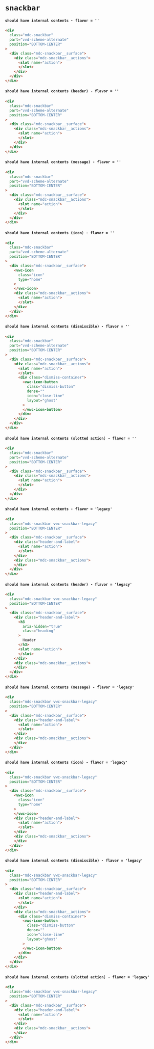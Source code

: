 # `snackbar`

#### `should have internal contents - flavor = ''`

```html
<div
  class="mdc-snackbar"
  part="vvd-scheme-alternate"
  position="BOTTOM-CENTER"
>
  <div class="mdc-snackbar__surface">
    <div class="mdc-snackbar__actions">
      <slot name="action">
      </slot>
    </div>
  </div>
</div>

```

#### `should have internal contents (header) - flavor = ''`

```html
<div
  class="mdc-snackbar"
  part="vvd-scheme-alternate"
  position="BOTTOM-CENTER"
>
  <div class="mdc-snackbar__surface">
    <div class="mdc-snackbar__actions">
      <slot name="action">
      </slot>
    </div>
  </div>
</div>

```

#### `should have internal contents (message) - flavor = ''`

```html
<div
  class="mdc-snackbar"
  part="vvd-scheme-alternate"
  position="BOTTOM-CENTER"
>
  <div class="mdc-snackbar__surface">
    <div class="mdc-snackbar__actions">
      <slot name="action">
      </slot>
    </div>
  </div>
</div>

```

#### `should have internal contents (icon) - flavor = ''`

```html
<div
  class="mdc-snackbar"
  part="vvd-scheme-alternate"
  position="BOTTOM-CENTER"
>
  <div class="mdc-snackbar__surface">
    <vwc-icon
      class="icon"
      type="home"
    >
    </vwc-icon>
    <div class="mdc-snackbar__actions">
      <slot name="action">
      </slot>
    </div>
  </div>
</div>

```

#### `should have internal contents (dismissible) - flavor = ''`

```html
<div
  class="mdc-snackbar"
  part="vvd-scheme-alternate"
  position="BOTTOM-CENTER"
>
  <div class="mdc-snackbar__surface">
    <div class="mdc-snackbar__actions">
      <slot name="action">
      </slot>
      <div class="dismiss-container">
        <vwc-icon-button
          class="dismiss-button"
          dense=""
          icon="close-line"
          layout="ghost"
        >
        </vwc-icon-button>
      </div>
    </div>
  </div>
</div>

```

#### `should have internal contents (slotted action) - flavor = ''`

```html
<div
  class="mdc-snackbar"
  part="vvd-scheme-alternate"
  position="BOTTOM-CENTER"
>
  <div class="mdc-snackbar__surface">
    <div class="mdc-snackbar__actions">
      <slot name="action">
      </slot>
    </div>
  </div>
</div>

```

#### `should have internal contents - flavor = 'legacy'`

```html
<div
  class="mdc-snackbar vwc-snackbar-legacy"
  position="BOTTOM-CENTER"
>
  <div class="mdc-snackbar__surface">
    <div class="header-and-label">
      <slot name="action">
      </slot>
    </div>
    <div class="mdc-snackbar__actions">
    </div>
  </div>
</div>

```

#### `should have internal contents (header) - flavor = 'legacy'`

```html
<div
  class="mdc-snackbar vwc-snackbar-legacy"
  position="BOTTOM-CENTER"
>
  <div class="mdc-snackbar__surface">
    <div class="header-and-label">
      <h3
        aria-hidden="true"
        class="heading"
      >
        Header
      </h3>
      <slot name="action">
      </slot>
    </div>
    <div class="mdc-snackbar__actions">
    </div>
  </div>
</div>

```

#### `should have internal contents (message) - flavor = 'legacy'`

```html
<div
  class="mdc-snackbar vwc-snackbar-legacy"
  position="BOTTOM-CENTER"
>
  <div class="mdc-snackbar__surface">
    <div class="header-and-label">
      <slot name="action">
      </slot>
    </div>
    <div class="mdc-snackbar__actions">
    </div>
  </div>
</div>

```

#### `should have internal contents (icon) - flavor = 'legacy'`

```html
<div
  class="mdc-snackbar vwc-snackbar-legacy"
  position="BOTTOM-CENTER"
>
  <div class="mdc-snackbar__surface">
    <vwc-icon
      class="icon"
      type="home"
    >
    </vwc-icon>
    <div class="header-and-label">
      <slot name="action">
      </slot>
    </div>
    <div class="mdc-snackbar__actions">
    </div>
  </div>
</div>

```

#### `should have internal contents (dismissible) - flavor = 'legacy'`

```html
<div
  class="mdc-snackbar vwc-snackbar-legacy"
  position="BOTTOM-CENTER"
>
  <div class="mdc-snackbar__surface">
    <div class="header-and-label">
      <slot name="action">
      </slot>
    </div>
    <div class="mdc-snackbar__actions">
      <div class="dismiss-container">
        <vwc-icon-button
          class="dismiss-button"
          dense=""
          icon="close-line"
          layout="ghost"
        >
        </vwc-icon-button>
      </div>
    </div>
  </div>
</div>

```

#### `should have internal contents (slotted action) - flavor = 'legacy'`

```html
<div
  class="mdc-snackbar vwc-snackbar-legacy"
  position="BOTTOM-CENTER"
>
  <div class="mdc-snackbar__surface">
    <div class="header-and-label">
      <slot name="action">
      </slot>
    </div>
    <div class="mdc-snackbar__actions">
    </div>
  </div>
</div>

```

